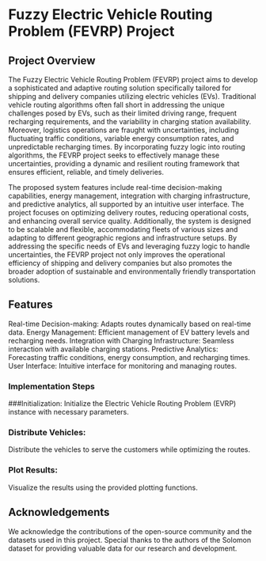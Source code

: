 # Fuzzy Electric Vehicle Routing Problem (FEVRP) Project
## Project Overview
The Fuzzy Electric Vehicle Routing Problem (FEVRP) project aims to develop a sophisticated and adaptive routing solution specifically tailored for shipping and delivery companies utilizing electric vehicles (EVs). Traditional vehicle routing algorithms often fall short in addressing the unique challenges posed by EVs, such as their limited driving range, frequent recharging requirements, and the variability in charging station availability. Moreover, logistics operations are fraught with uncertainties, including fluctuating traffic conditions, variable energy consumption rates, and unpredictable recharging times. By incorporating fuzzy logic into routing algorithms, the FEVRP project seeks to effectively manage these uncertainties, providing a dynamic and resilient routing framework that ensures efficient, reliable, and timely deliveries.

The proposed system features include real-time decision-making capabilities, energy management, integration with charging infrastructure, and predictive analytics, all supported by an intuitive user interface. The project focuses on optimizing delivery routes, reducing operational costs, and enhancing overall service quality. Additionally, the system is designed to be scalable and flexible, accommodating fleets of various sizes and adapting to different geographic regions and infrastructure setups. By addressing the specific needs of EVs and leveraging fuzzy logic to handle uncertainties, the FEVRP project not only improves the operational efficiency of shipping and delivery companies but also promotes the broader adoption of sustainable and environmentally friendly transportation solutions.

## Features
Real-time Decision-making: Adapts routes dynamically based on real-time data.
Energy Management: Efficient management of EV battery levels and recharging needs.
Integration with Charging Infrastructure: Seamless interaction with available charging stations.
Predictive Analytics: Forecasting traffic conditions, energy consumption, and recharging times.
User Interface: Intuitive interface for monitoring and managing routes.
### Implementation Steps
###Initialization:
Initialize the Electric Vehicle Routing Problem (EVRP) instance with necessary parameters.

### Distribute Vehicles:
Distribute the vehicles to serve the customers while optimizing the routes.

### Plot Results:
Visualize the results using the provided plotting functions.

## Acknowledgements
We acknowledge the contributions of the open-source community and the datasets used in this project. Special thanks to the authors of the Solomon dataset for providing valuable data for our research and development.

